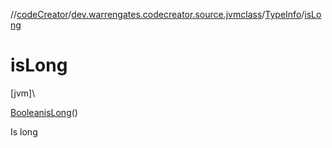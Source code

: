 //[codeCreator](../../../index.md)/[dev.warrengates.codecreator.source.jvmclass](../index.md)/[TypeInfo](index.md)/[isLong](is-long.md)

# isLong

[jvm]\

[Boolean](https://docs.oracle.com/javase/8/docs/api/java/lang/Boolean.html)[isLong](is-long.md)()

Is long
